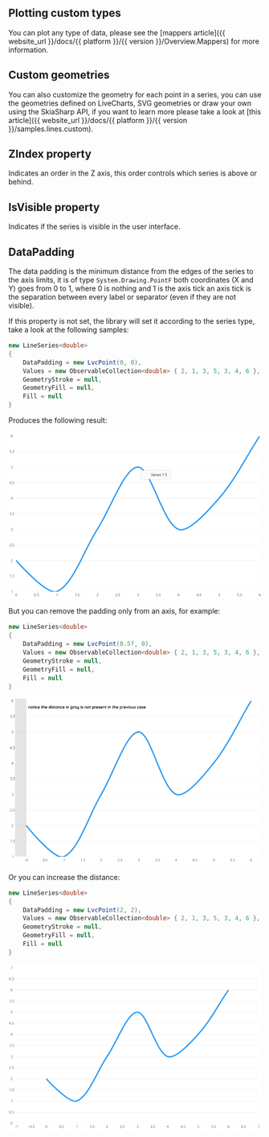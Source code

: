 <!--
To get help on editing this file, see https://github.com/beto-rodriguez/LiveCharts2/blob/dev/docs/readme.md
content is normally pulled from the examples in the repository.
-->

## Plotting custom types

You can plot any type of data, please see the [mappers article]({{ website_url }}/docs/{{ platform }}/{{ version }}/Overview.Mappers) for more information.

## Custom geometries

You can also customize the geometry for each point in a series, you can use the geometries defined on LiveCharts, SVG geometries
or draw your own using the SkiaSharp API, if you want to learn more please take a look at
[this article]({{ website_url }}/docs/{{ platform }}/{{ version }}/samples.lines.custom).

## ZIndex property

Indicates an order in the Z axis, this order controls which series is above or behind.

## IsVisible property

Indicates if the series is visible in the user interface.

## DataPadding

The data padding is the minimum distance from the edges of the series to the axis limits, it is of type `System.Drawing.PointF` 
both coordinates (X and Y) goes from 0 to 1, where 0 is nothing and 1 is the axis tick an axis tick is the separation between
every label or separator (even if they are not visible).

If this property is not set, the library will set it according to the series type, take a look at the following samples:

```csharp
new LineSeries<double>
{
    DataPadding = new LvcPoint(0, 0),
    Values = new ObservableCollection<double> { 2, 1, 3, 5, 3, 4, 6 },
    GeometryStroke = null,
    GeometryFill = null,
    Fill = null
}
```

Produces the following result:

![image](https://raw.githubusercontent.com/beto-rodriguez/LiveCharts2/dev/docs/_assets/1.8.padding00.png)

But you can remove the padding only from an axis, for example:

```csharp
new LineSeries<double>
{
    DataPadding = new LvcPoint(0.5f, 0),
    Values = new ObservableCollection<double> { 2, 1, 3, 5, 3, 4, 6 },
    GeometryStroke = null,
    GeometryFill = null,
    Fill = null
}
```

![image](https://raw.githubusercontent.com/beto-rodriguez/LiveCharts2/dev/docs/_assets/1.8.padding50.png)

Or you can increase the distance:

```csharp
new LineSeries<double>
{
    DataPadding = new LvcPoint(2, 2),
    Values = new ObservableCollection<double> { 2, 1, 3, 5, 3, 4, 6 },
    GeometryStroke = null,
    GeometryFill = null,
    Fill = null
}
```

![image](https://raw.githubusercontent.com/beto-rodriguez/LiveCharts2/dev/docs/_assets/1.8.padding22.png)
